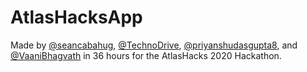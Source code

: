 # AtlasHacksApp

Made by [@seancabahug](http://www.github.com/seancabahug), [@TechnoDrive](http://www.github.com/TechnoDrive), [@priyanshudasgupta8](http://www.github.com/priyanshudasgupta8), and [@VaaniBhagvath](https://github.com/VaaniBhagvath) in 36 hours for the AtlasHacks 2020 Hackathon.
